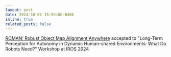 ```yaml
---
layout: post
date: 2024-10-01 15:59:00-0400
inline: true
related_posts: false
---
```


[ROMAN: Robust Object Map Alignment Anywhere](https://acl.mit.edu/ROMAN/) accepted to "Long-Term Perception for Autonomy in Dynamic Human-shared Environments: What Do Robots Need?" Workshop at IROS 2024
